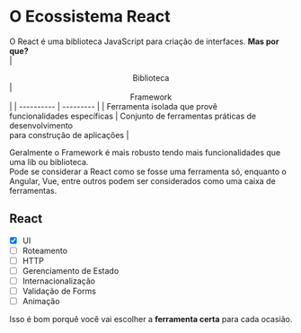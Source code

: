 # O Ecossistema React

O React é uma biblioteca JavaScript para criação de interfaces. **Mas por que?** <br>
| <center>Biblioteca</center> | <center>Framework</center> |
| ---------- | --------- |
| Ferramenta isolada que provê <br> funcionalidades específicas | Conjunto de ferramentas práticas de desenvolvimento <br> para construção de aplicações |

Geralmente o Framework é mais robusto tendo mais funcionalidades que uma lib ou biblioteca. <br>
Pode se considerar a React como se fosse uma ferramenta só, enquanto o Angular, Vue, entre outros podem ser considerados como uma caixa de ferramentas.

## React

- [x] UI
- [ ] Roteamento
- [ ] HTTP
- [ ] Gerenciamento de Estado
- [ ] Internacionalização
- [ ] Validação de Forms
- [ ] Animação

Isso é bom porquê você vai escolher a **ferramenta certa** para cada ocasião.

